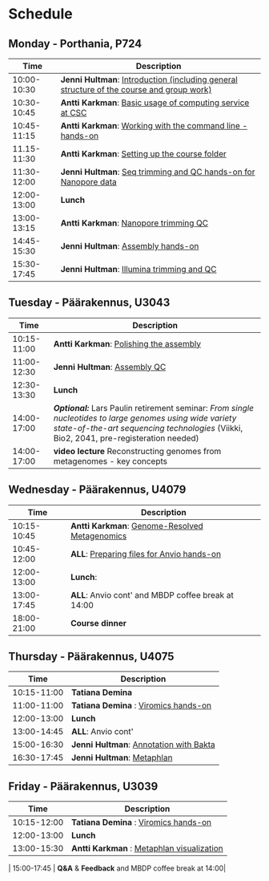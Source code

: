 # Schedule

## Monday - Porthania, P724
| Time | Description|
| --- | --- |
| 10:00-10:30 | **Jenni Hultman**: [Introduction (including general structure of the course and group work)](Lectures/introduction.pdf)|
| 10:30-10:45 | **Antti Karkman**: [Basic usage of computing service at CSC](Lectures/CSC_basics.pdf) |
| 10:45-11:15 | **Antti Karkman**: [Working with the command line - hands-on](Practicals/commandline.md) |
| 11.15-11:30 | **Antti Karkman**: [Setting up the course folder](Practicals/README.md#setting-up-the-course-folders) |
| 11:30-12:00 | **Jenni Hultman**: [Seq trimming and QC hands-on for Nanopore data](Practicals/QC_filtering.pdf) |
| 12:00-13:00 | **Lunch** |
| 13:00-13:15 | **Antti Karkman**: [Nanopore trimming QC](Practicals/Sequencing101.pdf) |
| 14:45-15:30 | **Jenni Hultman**: [Assembly hands-on](Practicals/README.md#Genome-assembly-with-Spades) |
| 15:30-17:45 | **Jenni Hultman**: [Illumina trimming and QC](Practicals/Sequencing101.pdf) |

## Tuesday - Päärakennus, U3043
| Time | Description |
| --- | --- |
| 10:15-11:00 | **Antti Karkman**: [Polishing the assembly](Practicals/Sequencing101.pdf)|
| 11:00-12:30 | **Jenni Hultman**: [Assembly QC](Practicals/README.md#Eliminate-contaminant-contigs-with-Kaiju)|
| 12:30-13:30 | **Lunch** |
| 14:00-17:00 | _**Optional:**_ Lars Paulin retirement seminar: _From single nucleotides to large genomes using wide variety state-of-the-art sequencing technologies_ (Viikki, Bio2, 2041, pre-registeration needed)|
| 14:00-17:00 | **video lecture** Reconstructing genomes from metagenomes - key concepts|


## Wednesday - Päärakennus, U4079
| Time | Description |
| --- | --- |
| 10:15-10:45 | **Antti Karkman**: [Genome-Resolved Metagenomics](Lectures/Pangenomics.pdf)|
| 10:45-12:00 | **ALL**: [Preparing files for Anvio hands-on](Practicals/README.md#pangenomics-with-anvi'o) |
| 12:00-13:00 | **Lunch**: |
| 13:00-17:45 | **ALL**: Anvio cont' and MBDP coffee break at 14:00|
| 18:00-21:00 | **Course dinner** |



## Thursday - Päärakennus, U4075
| Time | Description |
| --- | --- |
| 10:15-11:00 | **Tatiana Demina** |[Introduction to viromics](Lectures/Pangenomics.pdf)|
| 11:00-11:00 | **Tatiana Demina** : [Viromics hands-on](Practicals/README.md#pangenomics-with-anvi'o) |
| 12:00-13:00 | **Lunch** |
| 13:00-14:45 | **ALL**: Anvio cont' |
| 15:00-16:30 | **Jenni Hultman**: [Annotation with Bakta](Practicals/README.md#Eliminate-contaminant-contigs-with-Kaiju)|
| 16:30-17:45 | **Jenni Hultman**: [Metaphlan](Practicals/README.md#Eliminate-contaminant-contigs-with-Kaiju)|


## Friday - Päärakennus, U3039
| Time | Description |
| --- | --- |
| 10:15-12:00 | **Tatiana Demina** : [Viromics hands-on](Practicals/README.md#pangenomics-with-anvi'o) |
| 12:00-13:00 | **Lunch** |
| 13:00-15:30 | **Antti Karkman** : [Metaphlan visualization](Practicals/README.md#pangenomics-with-anvi'o) |

| 15:00-17:45 | **Q&A** & **Feedback** and MBDP coffee break at 14:00|
